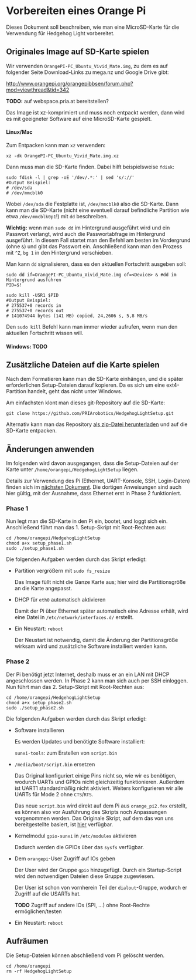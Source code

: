 # Vorbereiten eines Orange Pi

Dieses Dokument soll beschreiben, wie man eine MicroSD-Karte für die Verwendung für Hedgehog Light vorbereitet.

## Originales Image auf SD-Karte spielen

Wir verwenden `OrangePI-PC_Ubuntu_Vivid_Mate.img`, zu dem es auf folgender Seite Download-Links zu mega.nz und Google Drive gibt:

<http://www.orangepi.org/orangepibbsen/forum.php?mod=viewthread&tid=342>

**TODO:** auf webspace.pria.at bereitstellen?

Das Image ist xz-komprimiert und muss noch entpackt werden, dann wird es mit geeigneter Software auf eine MicroSD-Karte gespielt.

#### Linux/Mac

Zum Entpacken kann man `xz` verwenden:

    xz -dk OrangePI-PC_Ubuntu_Vivid_Mate.img.xz

Dann muss man die SD-Karte finden. Dabei hilft beispielsweise `fdisk`:

    sudo fdisk -l | grep -oE '/dev/.*:' | sed 's/://'
    #Output Beispiel:
    # /dev/sda
    # /dev/mmcblk0

Wobei `/dev/sda` die Festplatte ist, `/dev/mmcblk0` also die SD-Karte.
Dann kann man die SD-Karte (nicht eine eventuell darauf befindliche Partition wie etwa `/dev/mmcblk0p1`!) mit `dd` beschreiben.

**Wichtig:** wenn man `sudo dd` im Hintergrund ausgeführt wird und ein Passwort verlangt, wird auch die Passwortabfrage im Hintergrund ausgeführt.
In diesem Fall startet man den Befehl am besten im Vordergrund (ohne `&`) und gibt das Passwort ein.
Anschließend kann man den Prozess mit `^Z`, `bg 1` in den Hintergrund verschieben.

Man kann `dd` signalisieren, dass es den aktuellen Fortschritt ausgeben soll:

    sudo dd if=OrangePI-PC_Ubuntu_Vivid_Mate.img of=<Device> & #dd im Hintergrund ausführen
    PID=$!

    sudo kill -USR1 $PID
    #Output Beispiel:
    # 275537+0 records in
    # 275537+0 records out
    # 141074944 bytes (141 MB) copied, 24,2606 s, 5,8 MB/s

Den `sudo kill` Befehl kann man immer wieder aufrufen, wenn man den aktuellen Fortschritt wissen will.

#### Windows: TODO

## Zusätzliche Dateien auf die Karte spielen

Nach dem Formatieren kann man die SD-Karte einhängen, und die später erforderlichen Setup-Dateien darauf kopieren.
Da es sich um eine ext4-Partition handelt, geht das nicht unter Windows.

Am einfachsten klont man dieses git-Repository auf die SD-Karte:

    git clone https://github.com/PRIArobotics/HedgehogLightSetup.git

Alternativ kann man das Repository [als zip-Datei herunterladen](https://github.com/PRIArobotics/HedgehogLightSetup/archive/master.zip) und auf die SD-Karte entpacken.

## Änderungen anwenden

Im folgenden wird davon ausgegangen, dass die Setup-Dateien auf der Karte unter `/home/orangepi/HedgehogLightSetup` liegen.

Details zur Verwendung des Pi (Ethernet, UART-Konsole, SSH, Login-Daten) finden sich im [nächsten Dokument](01-Working.md).
Die dortigen Anweisungen sind auch hier gültig, mit der Ausnahme, dass Ethernet erst in Phase 2 funktioniert.

### Phase 1

Nun legt man die SD-Karte in den Pi ein, bootet, und loggt sich ein.
Anschließend führt man das 1. Setup-Skript mit Root-Rechten aus:

    cd /home/orangepi/HedgehogLightSetup
    chmod a+x setup_phase1.sh
    sudo ./setup_phase1.sh

Die folgenden Aufgaben werden durch das Skript erledigt:

* Partition vergrößern mit `sudo fs_resize`

  Das Image füllt nicht die Ganze Karte aus; hier wird die Partitionsgröße an die Karte angepasst.

* DHCP für `eth0` automatisch aktivieren

  Damit der Pi über Ethernet später automatisch eine Adresse erhält, wird eine Datei in `/etc/network/interfaces.d/` erstellt.

* Ein Neustart: `reboot`

  Der Neustart ist notwendig, damit die Änderung der Partitionsgröße wirksam wird und zusätzliche Software installiert werden kann.

### Phase 2

Der Pi benötigt jetzt Internet, deshalb muss er an ein LAN mit DHCP angeschlossen werden.
In Phase 2 kann man sich auch per SSH einloggen.
Nun führt man das 2. Setup-Skript mit Root-Rechten aus:

    cd /home/orangepi/HedgehogLightSetup
    chmod a+x setup_phase2.sh
    sudo ./setup_phase2.sh

Die folgenden Aufgaben werden durch das Skript erledigt:

* Software installieren

  Es werden Updates und benötigte Software installiert:

  `sunxi-tools`: zum Erstellen von `script.bin`

* `/media/boot/script.bin` ersetzen

  Das Original konfiguriert einige Pins nicht so, wie wir es benötigen, wodurch UARTs und GPIOs nicht gleichzeitig funktionieren.
  Außerdem ist UART1 standardmäßig nicht aktiviert.
  Weiters konfigurieren wir alle UARTs für Mode 2 ohne `CTS`/`RTS`.

  Das neue `script.bin` wird direkt auf dem Pi aus `orange_pi2.fex` erstellt, es können also vor Ausführung des Skripts noch Anpassungen vorgenommen werden.
  Das Originale Skript, auf dem das von uns bereitgestellte basiert, ist [hier](https://github.com/loboris/OrangePi-BuildLinux/blob/master/orange/orange_pi2.fex) verfügbar.

* Kernelmodul `gpio-sunxi` in `/etc/modules` aktivieren

  Dadurch werden die GPIOs über das `sysfs` verfügbar.

* Dem `orangepi`-User Zugriff auf IOs geben

  Der User wird der Gruppe `gpio` hinzugefügt.
  Durch ein Startup-Script wird den notwendigen Dateien diese Gruppe zugewiesen.

  Der User ist schon von vornherein Teil der `dialout`-Gruppe, wodurch er Zugriff auf die USARTs hat.

  **TODO** Zugriff auf andere IOs (SPI, …) ohne Root-Rechte ermöglichen/testen

* Ein Neustart: `reboot`

## Aufräumen

Die Setup-Dateien können abschließend vom Pi gelöscht werden.

    cd /home/orangepi
    rm -rf HedgehogLightSetup

